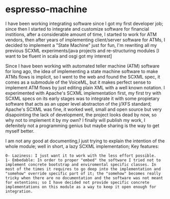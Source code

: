# espresso-machine
I have been working integrating software since I got my first developer job; since then I started to integrate and customize
software for financial institions, after a considerable amount of time, I started to work for ATM vendors, then after
years of implementing client/server software for ATMs, I decided to implement a "State Machine" just for fun,
I'm rewriting all my previous SCXML experiments/java projects and re-structuring modules [I want to be fluent in scala and osgi got my interest]

Since I have been working with automated teller machine (ATM) software for long ago, the idea of implementing a state machine software to make ATMs flows is implicit, so I went to the web and found the SCXML spec, it comes as a submodule of
the VoiceML, but it makes perfect sense to implement ATM flows by just editing plain XML with a well known notation.
I experimented with Apache's SCXML implementation first, my first try with SCXML specs on its early stages was to integrate it with some propietary software that acts as an upper level abstracton of the j/XFS standard; Apache's SCXML was fine, it worked well, small and open source
but very disapointing the lack of development, the project looks dead by now, so why not to implement it by my own?
I finally will publish my work, I defenitely not a programming genius but maybe sharing is the way to get myself better. 

I am not any good at documenting,I just trying to explain the intention of the whole module; well in short,
a lazy SCXML implementation; Key features:

	0- Laziness: I just want it to work with the less effort possible.
	1- Embedable: In order to proper "embed" the software I tried not to implement concrete bootstrap and enviromental specific classes. In most of the times it requires to go deep into the implementation and "somehow" override specific part of it; the "somehow" becomes really tricky when there are no documentation and the software was not meant for extentions; so I have decided not provide specific concrete implementations on this module as a way to keep it open enough for integration.
